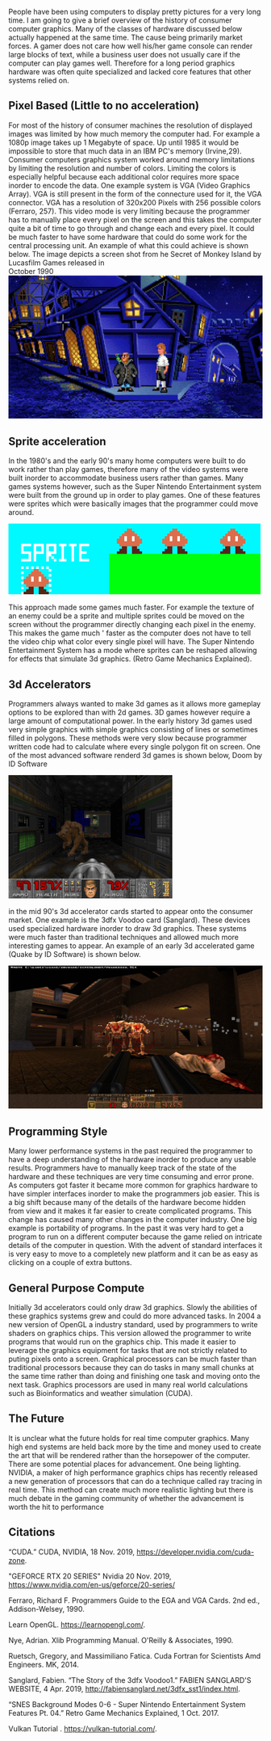   People have been using computers to display pretty pictures for a very long time. I am going to give a brief
  overview of the history of consumer computer graphics. Many of the classes of hardware discussed below actually
  happened at the same time. The cause being primarily market forces. A gamer does not care how well his/her
  game console can render large blocks of text, while a business user does not usually care if the computer
  can play games well. Therefore for a long period graphics hardware was often quite specialized and lacked
  core features that other systems relied on.
## Pixel Based (Little to no acceleration)
  For most of the history of consumer machines the resolution of displayed images was limited by how much memory the
  computer had. For example a 1080p image takes up 1 Megabyte of space. Up until 1985 it would be impossible to store
  that much data in an IBM PC's memory (Irvine,29). Consumer computers graphics system worked around memory limitations
  by limiting the resolution and number of colors. Limiting the colors is especially helpful because each additional color
  requires more space inorder to encode the data. One example system is VGA (Video Graphics Array). VGA is still present in
  the form of the connecture used for it, the VGA connector. VGA has a resolution of 320x200 Pixels with 256 possible colors (Ferraro, 257). This video mode is very limiting because the programmer has to manually place every pixel on the screen and this takes the computer quite a bit of time to go through and change each and every pixel. It could be much faster to
  have some hardware that could do some work for the central processing unit. An example of what this could achieve is shown
  below. The image depicts a screen shot from he Secret of Monkey Island by Lucasfilm Games released in     
  October 1990
  ![Monkey Island](monkey_island.jpeg)
## Sprite acceleration
  In the 1980's and the early 90's many home computers were built to do work rather than play games, therefore many
  of the video systems were built inorder to accommodate business users rather than games. Many games systems however, such
  as the Super Nintendo Entertainment system were built from the ground up in order to play games. One of these features
  were sprites which were basically images that the programmer could move around.
 
  ![Sprite](image.png)
 
  This approach made some games much faster. For example the texture of an enemy could be a sprite and multiple sprites
  could be moved on the screen without the programmer directly changing each pixel in the enemy. This makes the game much '
  faster as the computer does not have to tell the video chip what color every single pixel will have. The Super Nintendo
  Entertainment System has a mode where sprites can be reshaped allowing for effects that simulate 3d graphics.
  (Retro Game Mechanics Explained).
## 3d Accelerators

  Programmers always wanted to make 3d games as it allows more gameplay options to be explored than with 2d games. 3D games
  however require a large amount of computational power. In the early history 3d games used very simple graphics with
  simple graphics consisting of lines or sometimes filled in polygons. These methods were very slow because programmer
  written code had to calculate where every single polygon fit on screen. One of the most advanced software renderd 3d games
  is shown below, Doom by ID Software
 
  ![DOOM](doom.png)
 
  in the mid 90's 3d accelerator cards started
  to appear onto the consumer market. One example is the 3dfx Voodoo card (Sanglard). These devices used specialized hardware inorder
  to draw 3d graphics. These systems were much faster than traditional techniques and allowed much more interesting games
  to appear. An example of an early 3d accelerated game (Quake by ID Software) is shown below.
 
  ![Quake](quake.jpeg)
## Programming Style
  Many lower performance systems in the past required the programmer to have a deep understanding of the hardware inorder to
  produce any usable results. Programmers have to manually keep track of the state of the hardware and these techniques are
  very time consuming and error prone. As computers got faster it became more common for graphics hardware to have simpler
  interfaces inorder to make the programmers job easier. This is a big shift because many of the details of the hardware
  become hidden from view and it makes it far easier to create complicated programs. This change has caused many other changes
  in the computer industry. One big example is portability of programs. In the past it was very hard to get a program
  to run on a different computer because the game relied on intricate details of the computer in question.
  With the advent of standard interfaces it is very easy to move to a completely new platform and it can be as easy as clicking
  on a couple of extra buttons.
## General Purpose Compute
Initially 3d accelerators could only draw 3d graphics. Slowly the abilities of these graphics systems grew and could do more advanced tasks. In 2004 a new version of OpenGL a industry standard, used by programmers to write shaders on graphics chips.
This version allowed the programmer to write programs that would run on the graphics chip. This made it easier to
leverage the graphics equipment for tasks that are not strictly related to puting pixels onto a screen. Graphical
processors can be much faster than traditional processors because they can do tasks in many small chunks at the same time
rather than doing and finishing one task and moving onto the next task. Graphics processors are used in many real world
calculations such as Bioinformatics and weather simulation (CUDA).
## The Future
  It is unclear what the future holds for real time computer graphics. Many high end systems are held back more by the
  time and money used to create the art that will be rendered rather than the horsepower of the computer. There are some
  potential places for advancement. One being lighting. NVIDIA, a maker of high performance graphics chips has recently
  released a new generation of processors that can do a technique called ray tracing in real time. This method can create
  much more realistic lighting but there is much debate in the gaming community of whether the advancement is worth the hit to
  performance
## Citations
“CUDA.” CUDA, NVIDIA, 18 Nov. 2019, https://developer.nvidia.com/cuda-zone.

"GEFORCE RTX 20 SERIES" Nvidia 20 Nov. 2019, https://www.nvidia.com/en-us/geforce/20-series/

Ferraro, Richard F. Programmers Guide to the EGA and VGA Cards. 2nd ed., Addison-Welsey, 1990.

Learn OpenGL. https://learnopengl.com/.

Nye, Adrian. Xlib Programming Manual. O'Reilly & Associates, 1990.

Ruetsch, Gregory, and Massimiliano Fatica. Cuda Fortran for Scientists Amd Engineers. MK, 2014.

 Sanglard, Fabien. “The Story of the 3dfx Voodoo1.” FABIEN SANGLARD'S WEBSITE, 4 Apr. 2019, http://fabiensanglard.net/3dfx_sst1/index.html.
 
“SNES Background Modes 0-6 - Super Nintendo Entertainment System Features Pt. 04.” Retro Game Mechanics Explained, 1 Oct. 2017.
 
Vulkan Tutorial . https://vulkan-tutorial.com/.

